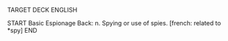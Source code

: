 TARGET DECK
ENGLISH

START
Basic
Espionage
Back: n. Spying or use of spies. [french: related to *spy]
END
